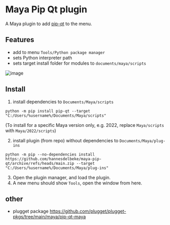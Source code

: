 # Maya Pip Qt plugin

A Maya plugin to add [pip-qt](https://github.com/hannesdelbeke/pip-qt) to the menu.  

## Features

- add to menu `Tools/Python package manager`
- sets Python interpreter path
- sets target install folder for modules to `documents/maya/scripts`

![image](https://github.com/hannesdelbeke/maya-pip-qt/assets/3758308/26dd3524-9589-4cab-9ff6-3745577ea262)

## Install
1. install dependencies to `Documents/Maya/scripts`
```
python -m pip install pip-qt --target "C:/Users/%username%/Documents/Maya/scripts"
```
(To install for a specific Maya version only, e.g. 2022, replace `Maya/scripts` with `Maya/2022/scripts`)

2. install plugin (from repo) without dependencies to `Documents/Maya/plug-ins`
```
python -m pip --no-dependencies install https://github.com/hannesdelbeke/maya-pip-qt/archive/refs/heads/main.zip --target "C:/Users/%username%/Documents/Maya/plug-ins"
```
3. Open the plugin manager, and load the plugin.
4. A new menu should show `Tools`, open the window from here.

## other
- plugget package https://github.com/plugget/plugget-pkgs/tree/main/maya/pip-qt-maya
